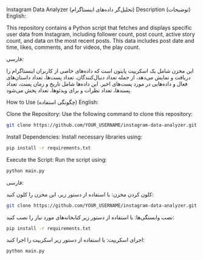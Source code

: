 Instagram Data Analyzer (تحلیل‌گر داده‌های اینستاگرام)
Description (توضیحات)
English:

This repository contains a Python script that fetches and displays specific user data from Instagram, including follower count, post count, active story count, and data on the most recent posts. This data includes post date and time, likes, comments, and for videos, the play count.

فارسی:

این مخزن شامل یک اسکریپت پایتون است که داده‌های خاصی از کاربران اینستاگرام را دریافت و نمایش می‌دهد، از جمله تعداد دنبال‌کنندگان، تعداد پست‌ها، تعداد داستان‌های فعال و داده‌هایی در مورد پست‌های اخیر. این داده‌ها شامل تاریخ و زمان پست، تعداد پسندها، تعداد نظرات و برای ویدئوها، تعداد پخش می‌شود.

How to Use (چگونگی استفاده)
English:

Clone the Repository:
Use the following command to clone this repository:
   ```sh
git clone https://github.com/YOUR_USERNAME/instagram-data-analyzer.git
   ```
Install Dependencies:
Install necessary libraries using:
   ```sh
pip install -r requirements.txt
   ```
Execute the Script:
Run the script using:
   ```sh
python main.py
   ```
فارسی:

کلون کردن مخزن:
با استفاده از دستور زیر، این مخزن را کلون کنید:
   ```sh
git clone https://github.com/YOUR_USERNAME/instagram-data-analyzer.git
   ```

نصب وابستگی‌ها:
با استفاده از دستور زیر کتابخانه‌های مورد نیاز را نصب کنید:
   ```sh
pip install -r requirements.txt
   ```
اجرای اسکریپت:
با استفاده از دستور زیر اسکریپت را اجرا کنید:
   ```sh
python main.py
   ```
